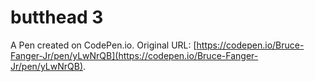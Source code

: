 # butthead 3

A Pen created on CodePen.io. Original URL: [https://codepen.io/Bruce-Fanger-Jr/pen/yLwNrQB](https://codepen.io/Bruce-Fanger-Jr/pen/yLwNrQB).

